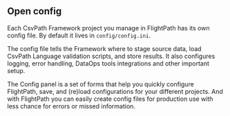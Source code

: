 ## Open config

Each CsvPath Framework project you manage in FlightPath has its own config file. By default it lives in `config/config.ini`.

The config file tells the Framework where to stage source data, load CsvPath Language validation scripts, and store results. It also configures logging, error handling, DataOps tools integrations and other important setup.

The Config panel is a set of forms that help you quickly configure FlightPath, save, and (re)load configurations for your different projects. And with FlightPath you can easily create config files for production use with less chance for errors or missed information.

